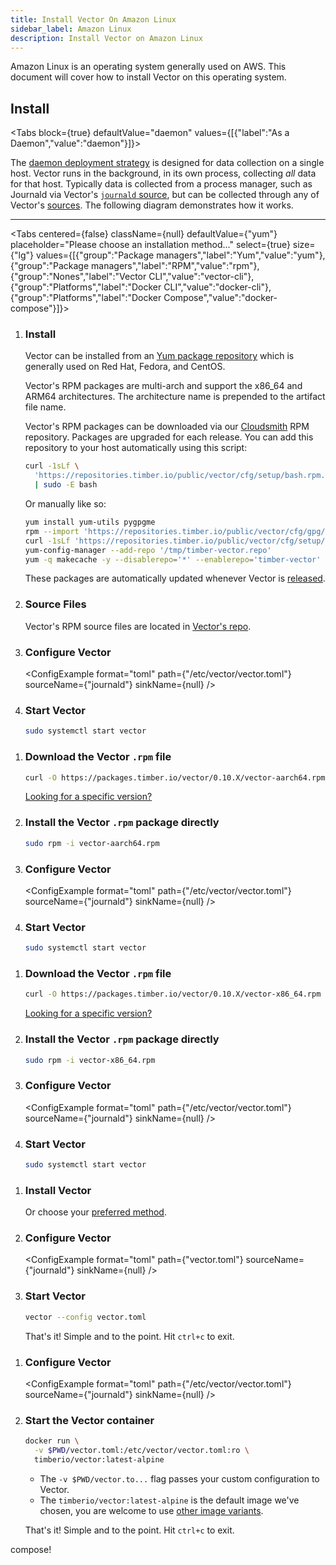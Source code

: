 ```yaml
---
title: Install Vector On Amazon Linux
sidebar_label: Amazon Linux
description: Install Vector on Amazon Linux
---
```


Amazon Linux is an operating system generally used on AWS. This document
will cover how to install Vector on this operating system.

## Install

<Tabs
block={true}
defaultValue="daemon"
values={[{"label":"As a Daemon","value":"daemon"}]}>
<TabItem value="daemon">

The [daemon deployment strategy][docs.strategies#daemon] is designed for data
collection on a single host. Vector runs in the background, in its own process,
collecting _all_ data for that host.
Typically data is collected from a process manager, such as Journald via
Vector's [`journald` source][docs.sources.journald], but can be collected
through any of Vector's [sources][docs.sources].
The following diagram demonstrates how it works.

<DaemonDiagram
  platformName={null}
  sourceName={null}
  sinkName={null} />

---

<Tabs
centered={false}
className={null}
defaultValue={"yum"}
placeholder="Please choose an installation method..."
select={true}
size={"lg"}
values={[{"group":"Package managers","label":"Yum","value":"yum"},{"group":"Package managers","label":"RPM","value":"rpm"},{"group":"Nones","label":"Vector CLI","value":"vector-cli"},{"group":"Platforms","label":"Docker CLI","value":"docker-cli"},{"group":"Platforms","label":"Docker Compose","value":"docker-compose"}]}>
<TabItem value="yum">

<Steps headingDepth={3}>
<ol>
<li>

### Install

Vector can be installed from an [Yum package repository][urls.rpm] which is
generally used on Red Hat, Fedora, and CentOS.

Vector's RPM packages are multi-arch and support the
x86_64 and ARM64
architectures. The architecture name is prepended to the artifact file name.

Vector's RPM packages can be downloaded via our [Cloudsmith][urls.cloudsmith] RPM repository.
Packages are upgraded for each release. You can add this repository to your host automatically using
this script:

```bash
curl -1sLf \
  'https://repositories.timber.io/public/vector/cfg/setup/bash.rpm.sh' \
  | sudo -E bash
```

Or manually like so:

```bash
yum install yum-utils pygpgme
rpm --import 'https://repositories.timber.io/public/vector/cfg/gpg/gpg.3543DB2D0A2BC4B8.key'
curl -1sLf 'https://repositories.timber.io/public/vector/cfg/setup/config.rpm.txt?distro=amzn&codename=2018.03' > /tmp/timber-vector.repo
yum-config-manager --add-repo '/tmp/timber-vector.repo'
yum -q makecache -y --disablerepo='*' --enablerepo='timber-vector'
```

<Alert type="info">

These packages are automatically updated whenever Vector is [released][urls.vector_releases].

</Alert>

</li>
<li>

### Source Files

Vector's RPM source files are located in
[Vector's repo][urls.vector_rpm_source_files].

</li>
<li>

### Configure Vector

<ConfigExample
format="toml"
path={"/etc/vector/vector.toml"}
sourceName={"journald"}
sinkName={null} />

</li>
<li>

### Start Vector

```bash
sudo systemctl start vector
```

</li>
</ol>
</Steps>

</TabItem>
<TabItem value="rpm">

<Steps headingDepth={3}>
<Tabs
  centered={true}
  className="rounded"
  defaultValue="arm64"
  values={[{"label":"ARM64","value":"arm64"},{"label":"x86_64","value":"x86_64"}]}>

<TabItem value="arm64">

1.  ### Download the Vector `.rpm` file

    ```bash
    curl -O https://packages.timber.io/vector/0.10.X/vector-aarch64.rpm
    ```

    [Looking for a specific version?][docs.package_managers.rpm#versions]

2.  ### Install the Vector `.rpm` package directly

    ```bash
    sudo rpm -i vector-aarch64.rpm
    ```

3.  ### Configure Vector

    <ConfigExample
    format="toml"
    path={"/etc/vector/vector.toml"}
    sourceName={"journald"}
    sinkName={null} />

4.  ### Start Vector

    ```bash
    sudo systemctl start vector
    ```

</TabItem>
<TabItem value="x86_64">

1.  ### Download the Vector `.rpm` file

    ```bash
    curl -O https://packages.timber.io/vector/0.10.X/vector-x86_64.rpm
    ```

    [Looking for a specific version?][docs.package_managers.rpm#versions]

2.  ### Install the Vector `.rpm` package directly

    ```bash
    sudo rpm -i vector-x86_64.rpm
    ```

3.  ### Configure Vector

    <ConfigExample
    format="toml"
    path={"/etc/vector/vector.toml"}
    sourceName={"journald"}
    sinkName={null} />

4.  ### Start Vector

    ```bash
    sudo systemctl start vector
    ```

</TabItem>
</Tabs>
</Steps>

</TabItem>
<TabItem value="vector-cli">

<Steps headingDepth={3}>
<ol>
<li>

### Install Vector

<InstallationCommand />

Or choose your [preferred method][docs.installation].

</li>
<li>

### Configure Vector

<ConfigExample
format="toml"
path={"vector.toml"}
sourceName={"journald"}
sinkName={null} />

</li>
<li>

### Start Vector

```bash
vector --config vector.toml
```

That's it! Simple and to the point. Hit `ctrl+c` to exit.

</li>
</ol>
</Steps>

</TabItem>
<TabItem value="docker-cli">

<Steps headingDepth={3}>
<ol>
<li>

### Configure Vector

<ConfigExample
format="toml"
path={"/etc/vector/vector.toml"}
sourceName={"journald"}
sinkName={null} />

</li>
<li>

### Start the Vector container

```bash
docker run \
  -v $PWD/vector.toml:/etc/vector/vector.toml:ro \
  timberio/vector:latest-alpine
```

<CodeExplanation>

- The `-v $PWD/vector.to...` flag passes your custom configuration to Vector.
- The `timberio/vector:latest-alpine` is the default image we've chosen, you are welcome to use [other image variants][docs.platforms.docker#variants].

</CodeExplanation>

That's it! Simple and to the point. Hit `ctrl+c` to exit.

</li>
</ol>
</Steps>

</TabItem>
<TabItem value="docker-compose">

compose!

</TabItem>
</Tabs>
</TabItem>
</Tabs>

[docs.installation]: /docs/setup/installation/
[docs.package_managers.rpm#versions]: /docs/setup/installation/package-managers/rpm/#versions
[docs.platforms.docker#variants]: /docs/setup/installation/platforms/docker/#variants
[docs.sources.journald]: /docs/reference/sources/journald/
[docs.sources]: /docs/reference/sources/
[docs.strategies#daemon]: /docs/setup/deployment/strategies/#daemon
[urls.cloudsmith]: https://cloudsmith.io/~timber/repos/vector/packages/
[urls.rpm]: https://rpm.org/
[urls.vector_releases]: https://vector.dev/releases/latest/
[urls.vector_rpm_source_files]: https://github.com/timberio/vector/tree/master/distribution/rpm
